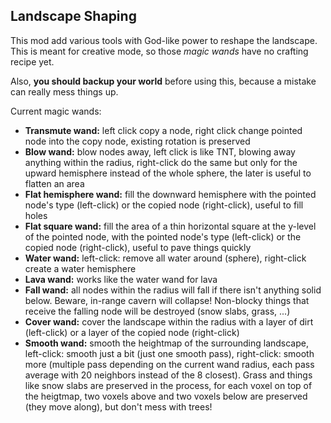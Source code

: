 
## Landscape Shaping

This mod add various tools with God-like power to reshape the landscape.
This is meant for creative mode, so those *magic wands* have no crafting recipe yet.

Also, **you should backup your world** before using this, because a mistake can really mess things up.

Current magic wands:

* **Transmute wand:** left click copy a node, right click change pointed node into the copy node, existing rotation is preserved
* **Blow wand:** blow nodes away, left click is like TNT, blowing away anything within the radius, right-click do the same but only for the upward hemisphere instead
  of the whole sphere, the later is useful to flatten an area
* **Flat hemisphere wand:** fill the downward hemisphere with the pointed node's type (left-click) or the copied node (right-click), useful to fill holes
* **Flat square wand:** fill the area of a thin horizontal square at the y-level of the pointed node, with the pointed node's type (left-click)
  or the copied node (right-click), useful to pave things quickly
* **Water wand:** left-click: remove all water around (sphere), right-click create a water hemisphere
* **Lava wand:** works like the water wand for lava
* **Fall wand:** all nodes within the radius will fall if there isn't anything solid below. Beware, in-range cavern will collapse! Non-blocky things that receive
  the falling node will be destroyed (snow slabs, grass, ...)
* **Cover wand:** cover the landscape within the radius with a layer of dirt (left-click) or a layer of the copied node (right-click)
* **Smooth wand:** smooth the heightmap of the surrounding landscape, left-click: smooth just a bit (just one smooth pass),
  right-click: smooth more (multiple pass depending on the current wand radius, each pass average with 20 neighbors instead of the 8 closest).
  Grass and things like snow slabs are preserved in the process, for each voxel on top of the heigtmap, two voxels above and two voxels
  below are preserved (they move along), but don't mess with trees!

